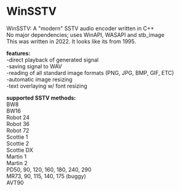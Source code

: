 # WinSSTV

WinSSTV: A "modern" SSTV audio encoder written in C++  
No major dependencies; uses WinAPI, WASAPI and stb_image  
This was written in 2022. It looks like its from 1995.  

**features:**  
-direct playback of generated signal  
-saving signal to WAV  
-reading of all standard image formats (PNG, JPG, BMP, GIF, ETC)  
-automatic image resizing  
-text overlaying w/ font resizing  

**supported SSTV methods:**  
BW8  
BW16  
Robot 24  
Robot 36  
Robot 72  
Scottie 1  
Scottie 2  
Scottie DX  
Martin 1  
Martin 2  
PD50, 90, 120, 160, 180, 240, 290  
MR73, 90, 115, 140, 175 (buggy)  
AVT90

